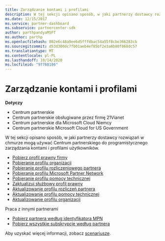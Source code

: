 ```yaml
---
title: Zarządzanie kontami i profilami
description: W tej sekcji opisano sposób, w jaki partnerzy dostawcy rozwiązań w chmurze mogą używać Centrum partnerskiego do programistycznego zarządzania kontami i profilami użytkowników.
ms.date: 12/15/2017
ms.service: partner-dashboard
ms.subservice: partnercenter-sdk
author: parthpandyaMSFT
ms.author: parthp
ms.openlocfilehash: 802e6c48a9ee6d5fffdbac54a55f8cbe366283cb
ms.sourcegitcommit: d53d300dc7fb01aeb4ef85bf2e3a6b80f868dc57
ms.translationtype: MT
ms.contentlocale: pl-PL
ms.lasthandoff: 10/14/2020
ms.locfileid: "97768186"
---
```

# <a name="manage-accounts-and-profiles"></a>Zarządzanie kontami i profilami

**Dotyczy**

- Centrum partnerskie
- Centrum partnerskie obsługiwane przez firmę 21Vianet
- Centrum partnerskie dla Microsoft Cloud Niemcy
- Centrum partnerskie Microsoft Cloud for US Government

W tej sekcji opisano sposób, w jaki partnerzy dostawcy rozwiązań w chmurze mogą używać Centrum partnerskiego do programistycznego zarządzania kontami i profilami użytkowników.

- [Pobierz profil prawny firmy](get-legal-business-profile.md)
- [Pobieranie profilu organizacji](get-an-organization-profile.md)
- [Pobieranie profilu rozliczeniowego partnera](get-partner-billing-profile.md)
- [Pobieranie profilu Microsoft Partner Network](get-partner-network-profile.md)
- [Pobieranie profilu pomocy technicznej](get-support-profile.md)
- [Zaktualizuj służbowy profil prawny](update-legal-business-profile.md)
- [Aktualizowanie profilu rozliczeń partnera](update-partner-billing-profile.md)
- [Aktualizowanie profilu pomocy technicznej](update-support-profile.md)
- [Aktualizowanie profilu organizacji](update-an-organization-profile.md)

Praca z innymi partnerami

- [Pobierz partnera według identyfikatora MPN](get-partner-by-mpn-id.md)
- [Pobierz wszystkie subskrypcje według partnera](get-all-subscriptions-by-partner.md)

Aby uzyskać więcej informacji, zobacz [scenariusze](scenarios.md).